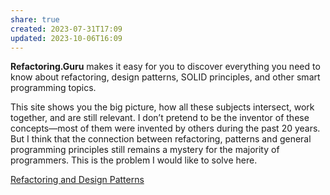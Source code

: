 ```yaml
---
share: true
created: 2023-07-31T17:09
updated: 2023-10-06T16:09
---
```

**Refactoring.Guru** makes it easy for you to discover everything you need to know about refactoring, design patterns, SOLID principles, and other smart programming topics.

This site shows you the big picture, how all these subjects intersect, work together, and are still relevant. I don’t pretend to be the inventor of these concepts—most of them were invented by others during the past 20 years. But I think that the connection between refactoring, patterns and general programming principles still remains a mystery for the majority of programmers. This is the problem I would like to solve here.

[Refactoring and Design Patterns](https://refactoring.guru/)
